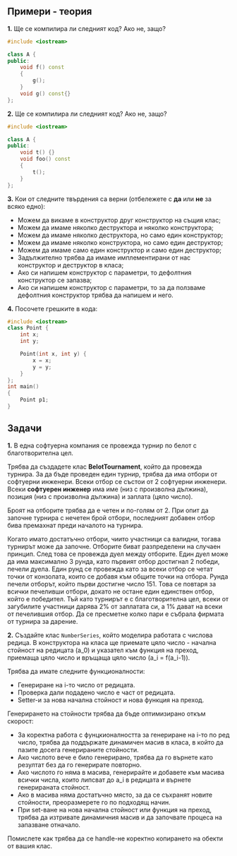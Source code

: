 ## Примери - теория

**1.** Ще се компилира ли следният код? Ако не, защо?
```c++
#include <iostream>

class A {
public:
    void f() const
    {
        g();
    }
    void g() const{}
};
```

**2.** Ще се компилира ли следният код? Ако не, защо?
```c++
#include <iostream>

class A {
public:
    void t() {}
    void foo() const
    {
        t();
    }
};
```

**3.** Кои от следните твърдения са верни (отбележете с **да** или **не** за всяко едно):
 - Можем да викаме в конструктор друг конструктор на същия клас;
 - Можем да имаме няколко деструктора и няколко конструктора;
 - Можем да имаме няколко деструктора, но само един конструктор;
 - Можем да имаме няколко конструктора, но само един деструктор;
 - Можем да имаме само един конструктор и само един деструктор;
 - Задължително трябва да имаме имплементирани от нас конструктор и деструктор в класа;
 - Ако си напишем конструктор с параметри, то дефолтния конструктор се запазва;
 - Ако си напишем конструктор с параметри, то за да ползваме дефолтния конструктор трябва да напишем и него.



**4.** Посочете грешките в кода:
```c++
#include <iostream>
class Point {
    int x;
    int y;

    Point(int x, int y) {
        x = x;
        y = y;
    }
};
int main()
{
    Point p1;
}
```

## Задачи

**1.** В една софтуерна компания се провежда турнир по белот с благотворителна цел.

Трябва да създадете клас **BelotTournament**, който да провежда турнира.
За да бъде проведен един турнир, трябва да има отбори от софтуерни инженери. Всеки отбор се състои от 2 софтуерни инженери. Всеки **софтуерен инженер** има име (низ с произволна дължина), позиция (низ с произволна дължина) и заплата (цяло число). 

Броят на отборите трябва да е четен и по-голям от 2. При опит да започне турнира с нечетен брой отбори, последният добавен отбор бива премахнат преди началото на турнира.

Когато имато достатъчно отбори, чиито участници са валидни, тогава турнирът може да започне. Отборите биват разпределени на случаен принцип. След това се провежда дуел между отборите. Един дуел може да има максимално 3 рунда, като първият отбор достигнал 2 победи, печели дуела. Един рунд се провежда като за всеки отбор се четат точки от конзолата, които се добавя към общите точки на отбора. Рунда печели отборът, който първи достигне число 151. Това се повтаря за всички печеливши отбори, докато не остане един единствен отбор, който е победител. Тъй като турнирът е с благотворителна цел, всеки от загубилите участници дарява 2% от заплатата си, а 1% дават на всеки от печелившия отбор. Да се пресметне колко пари е събрала фирмата от турнира за дарение.

**2.** Създайте клас `NumberSeries`, който моделира работата с числова редица. В конструктора на класа ще приемате цяло число - начална стойност на редицата (a_0) и указател към функция на преход, приемаща цяло число и връщаща цяло число (a_i = f(a_i-1)).

Трябва да имате следните функционалности:
* Генериране на i-то число от редицата.
* Проверка дали подадено число е част от редицата.
* Setter-и за нова начална стойност и нова функция на преход.

Генерирането на стойности трябва да бъде оптимизирано откъм скорост:
* За коректна работа с фунцкионалността за генериране на i-то по ред число, трябва да поддържате динамичен масив в класа, в който да пазите досега генерираните стойности.
* Ако числото вече е било генерирано, трябва да го върнете като резултат без да го генерирате повторно.
* Ако числото го няма в масива, генерирайте и добавете към масива всички числа, които липсват до a_i в редицата и върнете генерираната стойност. 
* Ако в масива няма достатъчно място, за да се съхранят новите стойности, преоразмерете го по подходящ начин.
* При set-ване на нова начална стойност или функция на преход, трябва да изтривате динамичния масив и да започвате процеса на запазване отначало.

Помислете как трябва да се handle-не коректно копирането на обекти от вашия клас.
